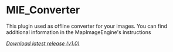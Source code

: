 # MIE_Converter

This plugin used as offline converter for your images. You can find additional information in the MapImageEngine's instructions

_[Download latest release (v1.0)](https://raw.githubusercontent.com/FaigerSYS/MapImageEngine/MIE_Converter/releases/MIE_Converter_v1.0.phar)_
